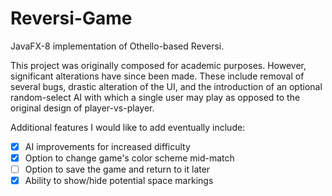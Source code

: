 # Reversi-Game
JavaFX-8 implementation of Othello-based Reversi.

This project was originally composed for academic purposes. However, significant alterations have since been made.
These include removal of several bugs, drastic alteration of the UI, and the introduction of an optional
random-select AI with which a single user may play as opposed to the original design of player-vs-player.

Additional features I would like to add eventually include:
- [x] AI improvements for increased difficulty
- [x] Option to change game's color scheme mid-match
- [ ] Option to save the game and return to it later
- [x] Ability to show/hide potential space markings
